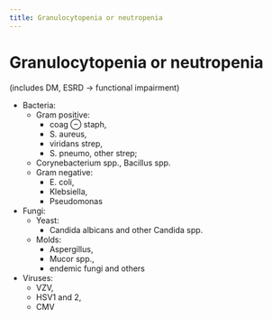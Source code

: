 ```yaml
---
title: Granulocytopenia or neutropenia
---
```


# Granulocytopenia or neutropenia

(includes DM, ESRD → functional impairment)

- Bacteria:
  - Gram positive:
    - coag ⊖ staph,
    - S. aureus,
    - viridans strep,
    - S. pneumo, other strep;
  - Corynebacterium spp., Bacillus spp.
  - Gram negative:
    - E. coli,
    - Klebsiella,
    - Pseudomonas
- Fungi:
  - Yeast:
    - Candida albicans and other Candida spp.
  - Molds:
    - Aspergillus,
    - Mucor spp.,
    - endemic fungi and others
- Viruses:
  - VZV,
  - HSV1 and 2,
  - CMV
